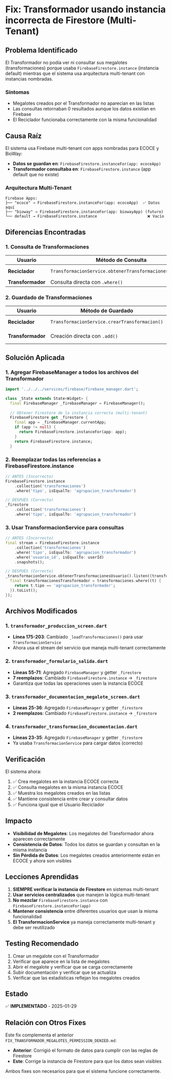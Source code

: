# Fix: Transformador usando instancia incorrecta de Firestore (Multi-Tenant)

## Problema Identificado
El Transformador no podía ver ni consultar sus megalotes (transformaciones) porque usaba `FirebaseFirestore.instance` (instancia default) mientras que el sistema usa arquitectura multi-tenant con instancias nombradas.

### Síntomas
- Megalotes creados por el Transformador no aparecían en las listas
- Las consultas retornaban 0 resultados aunque los datos existían en Firebase
- El Reciclador funcionaba correctamente con la misma funcionalidad

## Causa Raíz
El sistema usa Firebase multi-tenant con apps nombradas para ECOCE y BioWay:
- **Datos se guardan en**: `FirebaseFirestore.instanceFor(app: ecoceApp)`
- **Transformador consultaba en**: `FirebaseFirestore.instance` (app default que no existe)

### Arquitectura Multi-Tenant
```
Firebase Apps:
├── "ecoce" → FirebaseFirestore.instanceFor(app: ecoceApp)  ✅ Datos aquí
├── "bioway" → FirebaseFirestore.instanceFor(app: biowayApp) (futuro)
└── default → FirebaseFirestore.instance                      ❌ Vacío
```

## Diferencias Encontradas

### 1. Consulta de Transformaciones

| Usuario | Método de Consulta | Instancia Firestore |
|---------|-------------------|---------------------|
| **Reciclador** | `TransformacionService.obtenerTransformacionesUsuario()` | `FirebaseFirestore.instanceFor(app: ecoceApp)` ✅ |
| **Transformador** | Consulta directa con `.where()` | `FirebaseFirestore.instance` ❌ |

### 2. Guardado de Transformaciones

| Usuario | Método de Guardado | Instancia Firestore |
|---------|-------------------|---------------------|
| **Reciclador** | `TransformacionService.crearTransformacion()` | `FirebaseFirestore.instanceFor(app: ecoceApp)` ✅ |
| **Transformador** | Creación directa con `.add()` | Mezclado: A veces correcto, a veces incorrecto ⚠️ |

## Solución Aplicada

### 1. Agregar FirebaseManager a todos los archivos del Transformador
```dart
import '../../../services/firebase/firebase_manager.dart';

class _State extends State<Widget> {
  final FirebaseManager _firebaseManager = FirebaseManager();
  
  // Obtener Firestore de la instancia correcta (multi-tenant)
  FirebaseFirestore get _firestore {
    final app = _firebaseManager.currentApp;
    if (app != null) {
      return FirebaseFirestore.instanceFor(app: app);
    }
    return FirebaseFirestore.instance;
  }
```

### 2. Reemplazar todas las referencias a FirebaseFirestore.instance
```dart
// ANTES (Incorrecto)
FirebaseFirestore.instance
    .collection('transformaciones')
    .where('tipo', isEqualTo: 'agrupacion_transformador')

// DESPUÉS (Correcto)
_firestore
    .collection('transformaciones')
    .where('tipo', isEqualTo: 'agrupacion_transformador')
```

### 3. Usar TransformacionService para consultas
```dart
// ANTES (Incorrecto)
final stream = FirebaseFirestore.instance
    .collection('transformaciones')
    .where('tipo', isEqualTo: 'agrupacion_transformador')
    .where('usuario_id', isEqualTo: userId)
    .snapshots();

// DESPUÉS (Correcto)
_transformacionService.obtenerTransformacionesUsuario().listen((transformaciones) {
  final transformacionesTransformador = transformaciones.where((t) {
    return t.tipo == 'agrupacion_transformador';
  }).toList();
});
```

## Archivos Modificados

### 1. `transformador_produccion_screen.dart`
- **Línea 175-203**: Cambiado `_loadTransformaciones()` para usar `TransformacionService`
- Ahora usa el stream del servicio que maneja multi-tenant correctamente

### 2. `transformador_formulario_salida.dart`
- **Líneas 55-71**: Agregado `FirebaseManager` y getter `_firestore`
- **7 reemplazos**: Cambiado `FirebaseFirestore.instance` → `_firestore`
- Garantiza que todas las operaciones usen la instancia ECOCE

### 3. `transformador_documentacion_megalote_screen.dart`
- **Líneas 25-36**: Agregado `FirebaseManager` y getter `_firestore`
- **2 reemplazos**: Cambiado `FirebaseFirestore.instance` → `_firestore`

### 4. `transformador_transformacion_documentacion.dart`
- **Líneas 23-35**: Agregado `FirebaseManager` y getter `_firestore`
- Ya usaba `TransformacionService` para cargar datos (correcto)

## Verificación
El sistema ahora:
1. ✅ Crea megalotes en la instancia ECOCE correcta
2. ✅ Consulta megalotes en la misma instancia ECOCE
3. ✅ Muestra los megalotes creados en las listas
4. ✅ Mantiene consistencia entre crear y consultar datos
5. ✅ Funciona igual que el Usuario Reciclador

## Impacto
- **Visibilidad de Megalotes**: Los megalotes del Transformador ahora aparecen correctamente
- **Consistencia de Datos**: Todos los datos se guardan y consultan en la misma instancia
- **Sin Pérdida de Datos**: Los megalotes creados anteriormente están en ECOCE y ahora son visibles

## Lecciones Aprendidas
1. **SIEMPRE verificar la instancia de Firestore** en sistemas multi-tenant
2. **Usar servicios centralizados** que manejen la lógica multi-tenant
3. **No mezclar** `FirebaseFirestore.instance` con `FirebaseFirestore.instanceFor(app)`
4. **Mantener consistencia** entre diferentes usuarios que usan la misma funcionalidad
5. **El TransformacionService** ya maneja correctamente multi-tenant y debe ser reutilizado

## Testing Recomendado
1. Crear un megalote con el Transformador
2. Verificar que aparece en la lista de megalotes
3. Abrir el megalote y verificar que se carga correctamente
4. Subir documentación y verificar que se actualiza
5. Verificar que las estadísticas reflejan los megalotes creados

## Estado
✅ **IMPLEMENTADO** - 2025-01-29

## Relación con Otros Fixes
Este fix complementa el anterior `FIX_TRANSFORMADOR_MEGALOTES_PERMISSION_DENIED.md`:
- **Anterior**: Corrigió el formato de datos para cumplir con las reglas de Firestore
- **Este**: Corrige la instancia de Firestore para que los datos sean visibles

Ambos fixes son necesarios para que el sistema funcione correctamente.